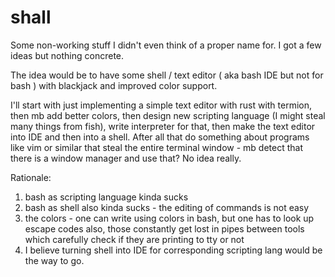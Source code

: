 # shall
Some non-working stuff I didn't even think of a proper name for. I got a few ideas but nothing concrete.

The idea would be to have some shell / text editor ( aka bash IDE but not for bash ) with blackjack and improved color support.

I'll start with just implementing a simple text editor with rust with termion, then mb add better colors, then design new scripting language (I might steal many things from fish), write interpreter for that, then make the text editor into IDE and then into a shell.
After all that do something about programs like vim or similar that steal the entire terminal window - mb detect that there is a window manager and use that? No idea really.

Rationale:
1) bash as scripting language kinda sucks
2) bash as shell also kinda sucks - the editing of commands is not easy
3) the colors - one can write using colors in bash, but one has to look up escape codes
also, those constantly get lost in pipes between tools which carefully check if they are printing to tty or not
4) I believe turning shell into IDE for corresponding scripting lang would be the way to go.

